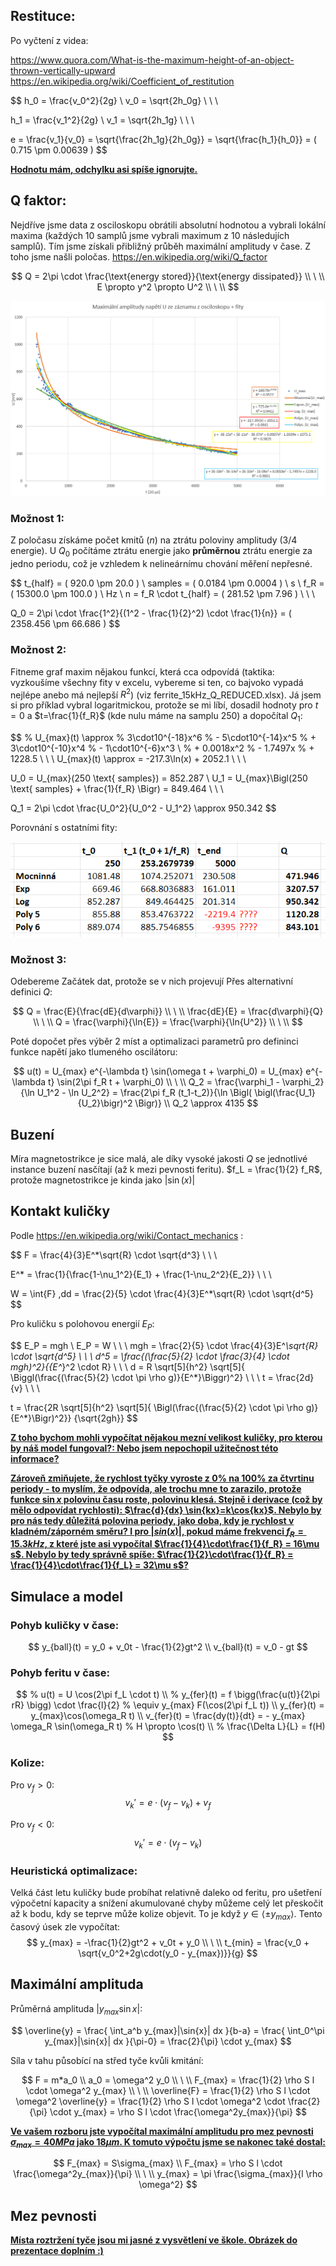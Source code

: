## Restituce:

Po vyčtení z videa:

https://www.quora.com/What-is-the-maximum-height-of-an-object-thrown-vertically-upward
https://en.wikipedia.org/wiki/Coefficient_of_restitution

$$
h_0 = \frac{v_0^2}{2g} \\
v_0 = \sqrt{2h_0g} \\ \ \\

h_1 = \frac{v_1^2}{2g} \\
v_1 = \sqrt{2h_1g} \\ \ \\

e = \frac{v_1}{v_0} = \sqrt{\frac{2h_1g}{2h_0g}} = \sqrt{\frac{h_1}{h_0}} = ( 0.715 \pm 0.00639 )
$$

<u>**Hodnotu mám, odchylku asi spíše ignorujte.**</u>

## Q faktor:

Nejdříve jsme data z osciloskopu obrátili absolutní hodnotou a vybrali lokální maxima (každých 10 samplů jsme vybrali maximum z 10 následujích samplů). Tím jsme získali přibližný průběh maximální amplitudy v čase. Z toho jsme našli poločas.
https://en.wikipedia.org/wiki/Q_factor

$$
Q = 2\pi \cdot \frac{\text{energy stored}}{\text{energy dissipated}} \\ \ \\
E \propto y^2 \propto U^2 \\ \ \\
$$

![image](graf_fity.png)

### Možnost 1:

Z poločasu získáme počet kmitů ($n$) na ztrátu poloviny amplitudy (3/4 energie).
U $Q_0$ počítáme ztrátu energie jako **průměrnou** ztrátu energie za jedno periodu, což je vzhledem k nelineárnímu chování měření nepřesné.

$$
t_{half} = ( 920.0 \pm 20.0 ) \ samples = ( 0.0184 \pm 0.0004 ) \ s \\
f_R = ( 15300.0 \pm 100.0 ) \ Hz \\
n = f_R \cdot t_{half} = ( 281.52 \pm 7.96 ) \\ \ \\

Q_0 = 2\pi \cdot \frac{1^2}{(1^2 - \frac{1}{2}^2) \cdot \frac{1}{n}} = ( 2358.456 \pm 66.686 )
$$

### Možnost 2:

Fitneme graf maxim nějakou funkcí, která cca odpovídá (taktika: vyzkoušíme všechny fity v excelu, vybereme si ten, co bajvoko vypadá nejlépe anebo má nejlepší $R^2$) (viz ferrite_15kHz_Q_REDUCED.xlsx). Já jsem si pro příklad vybral logaritmickou, protože se mi líbí, dosadil hodnoty pro $t=0$ a $t=\frac{1}{f_R}$ (kde nulu máme na samplu 250) a dopočítal $Q_1$:

$$
% U_{max}(t) \approx
%   3\cdot10^{-18}x^6
% - 5\cdot10^{-14}x^5
% + 3\cdot10^{-10}x^4
% - 1\cdot10^{-6}x^3 \\
% + 0.0018x^2
% - 1.7497x
% + 1228.5 \\ \ \\
U_{max}(t) \approx = -217.3\ln(x) + 2052.1 \\ \ \\

U_0 = U_{max}(250 \text{ samples}) = 852.287 \\
U_1 = U_{max}\Bigl(250 \text{ samples} + \frac{1}{f_R} \Bigr) = 849.464 \\ \ \\

Q_1 = 2\pi \cdot \frac{U_0^2}{U_0^2 - U_1^2} \approx 950.342
$$

Porovnání s ostatními fity:

<!-- <u>**(nevím, proč fity Poly5 a Poly6 na konci jdou úplně mimo??? možná nějaká excelovská magie se zaokrouhlováním???)**</u> -->

![image](Q_fity.png)

<!-- <u>**Který z těchto výsledků byste tedy řekl, že je "správný"?**</u> -->

### Možnost 3:

Odebereme Začátek dat, protože se v nich projevují
Přes alternativní definici $Q$:

$$
Q = \frac{E}{\frac{dE}{d\varphi}} \\ \ \\
\frac{dE}{E} = \frac{d\varphi}{Q} \\ \ \\
Q = \frac{\varphi}{\ln{E}} = \frac{\varphi}{\ln{U^2}} \\ \  \\
$$

Poté dopočet přes výběr 2 míst a optimalizaci parametrů pro defininci funkce napětí jako tlumeného oscilátoru:

$$
u(t) = U_{max} e^{-\lambda t} \sin(\omega t + \varphi_0)
 = U_{max} e^{-\lambda t} \sin(2\pi f_R t + \varphi_0) \\ \ \\
Q_2 = \frac{\varphi_1 - \varphi_2}{\ln U_1^2 - \ln U_2^2}
= \frac{2\pi f_R (t_1-t_2)}{\ln \Bigl( \bigl(\frac{U_1}{U_2}\bigr)^2 \Bigr)}  \\
Q_2 \approx 4135
$$

## Buzení

Míra magnetostrikce je sice malá, ale díky vysoké jakosti $Q$ se jednotlivé instance buzení nasčítají (až k mezi pevnosti feritu). $f_L = \frac{1}{2} f_R$, protože magnetostrikce je kinda jako $|\sin(x)|$ 

## Kontakt kuličky

Podle https://en.wikipedia.org/wiki/Contact_mechanics :

$$
F = \frac{4}{3}E^*\sqrt{R} \cdot \sqrt{d^3} \\ \ \\

E^* = \frac{1}{\frac{1-\nu_1^2}{E_1} + \frac{1-\nu_2^2}{E_2}} \\ \ \\

W = \int{F} \,dd = \frac{2}{5} \cdot \frac{4}{3}E^*\sqrt{R} \cdot \sqrt{d^5}
$$

Pro kuličku s polohovou energií $E_P$:

$$
E_P = mgh \\
E_P = W \\ \ \\
mgh = \frac{2}{5} \cdot \frac{4}{3}E^*\sqrt{R} \cdot \sqrt{d^5} \\ \ \\
d^5 = \frac{(\frac{5}{2} \cdot \frac{3}{4} \cdot mgh)^2}{{E^*}^2 \cdot R} \\ \ \\
d = R \sqrt[5]{h^2} \sqrt[5]{
    \Biggl(\frac{(\frac{5}{2} \cdot \pi \rho g)}{E^*}\Biggr)^2} \\ \ \\
t = \frac{2d}{v} \\ \ \\

t = \frac{2R \sqrt[5]{h^2} \sqrt[5]{
    \Bigl(\frac{(\frac{5}{2} \cdot \pi \rho g)}{E^*}\Bigr)^2}}
    {\sqrt{2gh}}
$$

<u>**Z toho bychom mohli vypočítat nějakou mezní velikost kuličky, pro kterou by náš model fungoval?: Nebo jsem nepochopil užitečnost této informace?**</u>

<u>**Zároveň zmiňujete, že rychlost tyčky vyroste z 0% na 100% za čtvrtinu periody - to myslím, že odpovída, ale trochu mne to zarazilo, protože funkce $\sin{x}$ polovinu času roste, polovinu klesá. Stejně i derivace (což by mělo odpovídat rychlosti): $\frac{d}{dx} \sin{kx}=k\cos{kx}$. Nebylo by pro nás tedy důležitá polovina periody, jako doba, kdy je rychlost v kladném/záporném směru? I pro $|sin(x)|$, pokud máme frekvenci $f_R = 15.3kHz$, z které jste asi vypočítal $\frac{1}{4}\cdot\frac{1}{f_R} = 16\mu s$. Nebylo by tedy správně spíše: $\frac{1}{2}\cdot\frac{1}{f_R} = \frac{1}{4}\cdot\frac{1}{f_L} = 32\mu s$?**</u>

## Simulace a model

### Pohyb kuličky v čase:

$$
y_{ball}(t) = y_0 + v_0t - \frac{1}{2}gt^2 \\
v_{ball}(t) = v_0 - gt
$$

### Pohyb feritu v čase:
<!-- $f(x)$ označuje specifickou deformační křivku ($\lambda$-$H$ závislost) pro magnetostrikci. $F(x)$ označuje specifickou deformační křivku ($\lambda$-$H$ závislost) pro magnetostrikci, ale pouze pro nějaký specifikovaný úsek ($x \in \langle-1;1 \rangle, F(x) \in \langle 0; 1 \rangle $) -->

$$
% u(t) = U \cos(2\pi f_L \cdot t) \\
% y_{fer}(t) = f \bigg(\frac{u(t)}{2\pi rR} \bigg) \cdot \frac{l}{2}
% \equiv y_{max} F(\cos(2\pi f_L t)) \\
y_{fer}(t) = y_{max}\cos(\omega_R t) \\
v_{fer}(t) = \frac{dy(t)}{dt} = - y_{max} \omega_R \sin(\omega_R t)
% H \propto \cos(t) \\
% \frac{\Delta L}{L} = f(H)
$$

<!-- `sim1.js` využívá: 
$$
F(x)=|x| \\
y_{fer}(t) = y_{max} |\cos(\omega_L t)|\\
v_{fer}(t) = -y_{max}\omega_L\sin(\omega_L t)\text{sgn}(\cos(\omega_L t))
$$

`sim2.js` využívá: 
$$
F(x)=\sqrt{|x|} \\
y_{fer}(t) = y_{max} \sqrt{|\cos(\omega_L t)|}\\
v_{fer}(t) = -\frac{1}{2} y_{max} \omega_L \tan(\omega_L t) \sqrt{|cos(\omega_L t)|}
$$ -->

### Kolize:

Pro $v_f > 0$:
$$
v_k' = e\cdot(v_f - v_k) + v_f
$$

Pro $v_f < 0$:
$$
v_k' = e \cdot(v_f - v_k)
$$

### Heuristická optimalizace:

Velká část letu kuličky bude probíhat relativně daleko od feritu, pro ušetření výpočetní kapacity a snížení akumulované chyby můžeme celý let přeskočit až k bodu, kdy se teprve může kolize objevit. To je když $y \in \langle \pm y_{max} \rangle$. Tento časový úsek zle vypočítat:
$$
y_{max} = -\frac{1}{2}gt^2 + v_0t + y_0 \\ \ \\
t_{min} = \frac{v_0 + \sqrt{v_0^2+2g\cdot(y_0 - y_{max})}}{g} 
$$


## Maximální amplituda

Průměrná amplituda $|y_{max}\sin{x}|$:

$$
\overline{y}
= \frac{ \int_a^b y_{max}|\sin{x}| dx }{b-a}
= \frac{ \int_0^\pi y_{max}|\sin{x}| dx }{\pi-0}
= \frac{2}{\pi} \cdot y_{max}
$$

Síla v tahu působící na střed tyče kvůli kmitání:

$$
F = m*a_0 \\
a_0 = \omega^2 y_0 \\ \ \\
F_{max} = \frac{1}{2} \rho S l \cdot \omega^2 y_{max} \\ \ \\
\overline{F} = \frac{1}{2} \rho S l \cdot \omega^2 \overline{y}
= \frac{1}{2} \rho S l \cdot \omega^2 \cdot \frac{2}{\pi} \cdot y_{max}
= \rho S l \cdot \frac{\omega^2y_{max}}{\pi}
$$

<u>**Ve vašem rozboru jste vypočítal maximální amplitudu pro mez pevnosti $\sigma_{max} = 40MPa$ jako $18 \mu m$. K tomuto výpočtu jsme se nakonec také dostal:**</u>

$$
F_{max} = S\sigma_{max} \\
F_{max} = \rho S l \cdot \frac{\omega^2y_{max}}{\pi} \\ \ \\
y_{max} = \pi \frac{\sigma_{max}}{l \rho \omega^2}
$$

## Mez pevnosti

<u>**Místa roztržení tyče jsou mi jasné z vysvětlení ve škole. Obrázek do prezentace doplním :)**</u>
